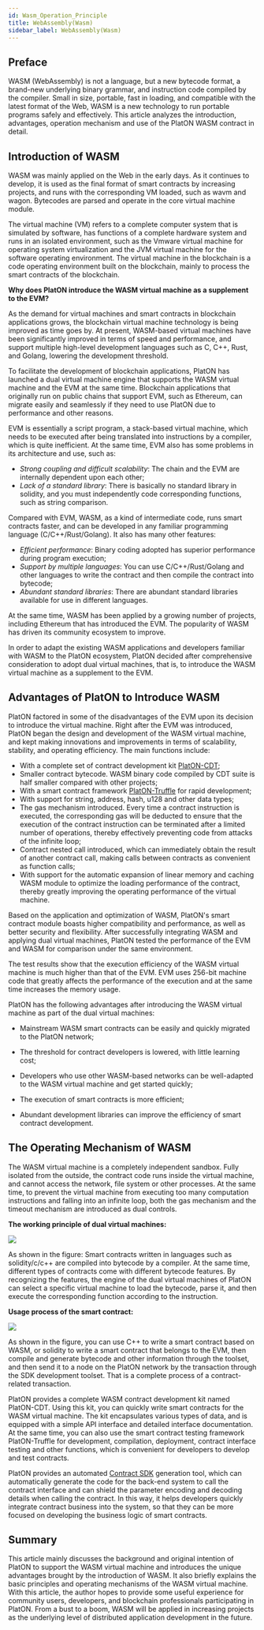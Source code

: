 ```yaml
---
id: Wasm_Operation_Principle
title: WebAssembly(Wasm)
sidebar_label: WebAssembly(Wasm)
---
```


## Preface

WASM (WebAssembly) is not a language, but a new bytecode format, a brand-new underlying binary grammar, and instruction code compiled by the compiler. Small in size, portable, fast in loading, and compatible with the latest format of the Web, WASM is a new technology to run portable programs safely and effectively. This article analyzes the introduction, advantages, operation mechanism and use of the PlatON WASM contract in detail.

## Introduction of WASM

WASM was mainly applied on the Web in the early days. As it continues to develop, it is used as the final format of smart contracts by increasing projects, and runs with the corresponding VM loaded, such as wavm and wagon. Bytecodes are parsed and operate in the core virtual machine module. 

The virtual machine (VM) refers to a complete computer system that is simulated by software, has functions of a complete hardware system and runs in an isolated environment, such as the Vmware virtual machine for operating system virtualization and the JVM virtual machine for the software operating environment. The virtual machine in the blockchain is a code operating environment built on the blockchain, mainly to process the smart contracts of the blockchain.

**Why does PlatON introduce the WASM virtual machine as a supplement to the EVM?** 

As the demand for virtual machines and smart contracts in blockchain applications grows, the blockchain virtual machine technology is being improved as time goes by. At present, WASM-based virtual machines have been significantly improved in terms of speed and performance, and support multiple high-level development languages such as C, C++, Rust, and Golang, lowering the development threshold. 

To facilitate the development of blockchain applications, PlatON has launched a dual virtual machine engine that supports the WASM virtual machine and the EVM at the same time. Blockchain applications that originally run on public chains that support EVM, such as Ethereum, can migrate easily and seamlessly if they need to use PlatON due to performance and other reasons. 

EVM is essentially a script program, a stack-based virtual machine, which needs to be executed after being translated into instructions by a compiler, which is quite inefficient. At the same time, EVM also has some problems in its architecture and use, such as: 

- *Strong coupling and difficult scalability*: The chain and the EVM are internally dependent upon each other;
- *Lack of a standard library*: There is basically no standard library in solidity, and you must independently code corresponding functions, such as string comparison.

Compared with EVM, WASM, as a kind of intermediate code, runs smart contracts faster, and can be developed in any familiar programming language (C/C++/Rust/Golang). It also has many other features:

- *Efficient performance*: Binary coding adopted has superior performance during program execution;
- *Support by multiple languages*: You can use C/C++/Rust/Golang and other languages to write the contract and then compile the contract into bytecode;
- *Abundant standard libraries*: There are abundant standard libraries available for use in different languages.

At the same time, WASM has been applied by a growing number of projects, including Ethereum that has introduced the EVM. The popularity of WASM has driven its community ecosystem to improve.

In order to adapt the existing WASM applications and developers familiar with WASM to the PlatON ecosystem, PlatON decided after comprehensive consideration to adopt dual virtual machines, that is, to introduce the WASM virtual machine as a supplement to the EVM.

## Advantages of PlatON to Introduce WASM

PlatON factored in some of the disadvantages of the EVM upon its decision to introduce the virtual machine. Right after the EVM was introduced, PlatON began the design and development of the WASM virtual machine, and kept making innovations and improvements in terms of scalability, stability, and operating efficiency. The main functions include:

- With a complete set of contract development kit [PlatON-CDT](https://github.com/PlatONnetwork/PlatON-CDT);
- Smaller contract bytecode. WASM binary code compiled by CDT suite is half smaller compared with other projects;
- With a smart contract framework [PlatON-Truffle](https://github.com/PlatONnetwork/platon-truffle) for rapid development;
- With support for string, address, hash, u128 and other data types;
- The gas mechanism introduced. Every time a contract instruction is executed, the corresponding gas will be deducted to ensure that the execution of the contract instruction can be terminated after a limited number of operations, thereby effectively preventing code from attacks of the infinite loop;
- Contract nested call introduced, which can immediately obtain the result of another contract call, making calls between contracts as convenient as function calls;
- With support for the automatic expansion of linear memory and caching WASM module to optimize the loading performance of the contract, thereby greatly improving the operating performance of the virtual machine.

Based on the application and optimization of WASM, PlatON's smart contract module boasts higher compatibility and performance, as well as better security and flexibility. After successfully integrating WASM and applying dual virtual machines, PlatON tested the performance of the EVM and WASM for comparison under the same environment.

The test results show that the execution efficiency of the WASM virtual machine is much higher than that of the EVM. EVM uses 256-bit machine code that greatly affects the performance of the execution and at the same time increases the memory usage.

PlatON has the following advantages after introducing the WASM virtual machine as part of the dual virtual machines:

- Mainstream WASM smart contracts can be easily and quickly migrated to the PlatON network;

- The threshold for contract developers is lowered, with little learning cost;

- Developers who use other WASM-based networks can be well-adapted to the WASM virtual machine and get started quickly;

- The execution of smart contracts is more efficient;

- Abundant development libraries can improve the efficiency of smart contract development.

  

## The Operating Mechanism of WASM

The WASM virtual machine is a completely independent sandbox. Fully isolated from the outside, the contract code runs inside the virtual machine, and cannot access the network, file system or other processes. At the same time, to prevent the virtual machine from executing too many computation instructions and falling into an infinite loop, both the gas mechanism and the timeout mechanism are introduced as dual controls.

**The working principle of dual virtual machines:**

<img src="/docs/img/en/Wasm.assets/wasm-dual.png"/>

As shown in the figure: Smart contracts written in languages such as solidity/c/c++ are compiled into bytecode by a compiler. At the same time, different types of contracts come with different bytecode features. By recognizing the features, the engine of the dual virtual machines of PlatON can select a specific virtual machine to load the bytecode, parse it, and then execute the corresponding function according to the instruction.

**Usage process of the smart contract:**

<img src="/docs/img/en/Wasm.assets/wasm-contract.webp"/>

As shown in the figure, you can use C++ to write a smart contract based on WASM, or solidity to write a smart contract that belongs to the EVM, then compile and generate bytecode and other information through the toolset, and then send it to a node on the PlatON network by the transaction through the SDK development toolset. That is a complete process of a contract-related transaction.

PlatON provides a complete WASM contract development kit named PlatON-CDT. Using this kit, you can quickly write smart contracts for the WASM virtual machine. The kit encapsulates various types of data, and is equipped with a simple API interface and detailed interface documentation. At the same time, you can also use the smart contract testing framework PlatON-Truffle for development, compilation, deployment, contract interface testing and other functions, which is convenient for developers to develop and test contracts.

PlatON provides an automated [Contract SDK](https://github.com/PlatONnetwork/client-sdk-java) generation tool, which can automatically generate the code for the back-end system to call the contract interface and can shield the parameter encoding and decoding details when calling the contract. In this way, it helps developers quickly integrate contract business into the system, so that they can be more focused on developing the business logic of smart contracts.


  ## Summary  

This article mainly discusses the background and original intention of PlatON to support the WASM virtual machine and introduces the unique advantages brought by the introduction of WASM. It also briefly explains the basic principles and operating mechanisms of the WASM virtual machine. With this article, the author hopes to provide some useful experience for community users, developers, and blockchain professionals participating in PlatON. From a bust to a boom, WASM will be applied in increasing projects as the underlying level of distributed application development in the future.

